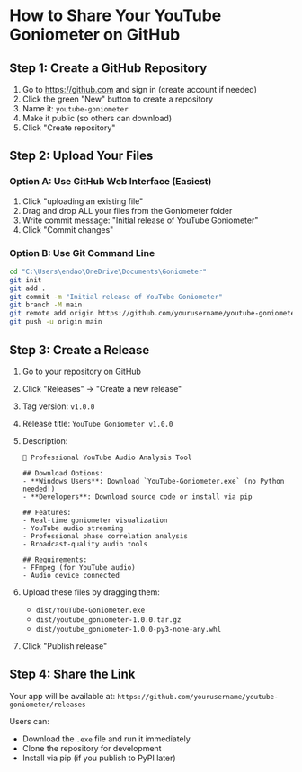 # How to Share Your YouTube Goniometer on GitHub

## Step 1: Create a GitHub Repository

1. Go to https://github.com and sign in (create account if needed)
2. Click the green "New" button to create a repository
3. Name it: `youtube-goniometer`
4. Make it public (so others can download)
5. Click "Create repository"

## Step 2: Upload Your Files

### Option A: Use GitHub Web Interface (Easiest)
1. Click "uploading an existing file"
2. Drag and drop ALL your files from the Goniometer folder
3. Write commit message: "Initial release of YouTube Goniometer"
4. Click "Commit changes"

### Option B: Use Git Command Line
```bash
cd "C:\Users\endao\OneDrive\Documents\Goniometer"
git init
git add .
git commit -m "Initial release of YouTube Goniometer"
git branch -M main
git remote add origin https://github.com/yourusername/youtube-goniometer.git
git push -u origin main
```

## Step 3: Create a Release

1. Go to your repository on GitHub
2. Click "Releases" → "Create a new release"
3. Tag version: `v1.0.0`
4. Release title: `YouTube Goniometer v1.0.0`
5. Description:
   ```
   🎵 Professional YouTube Audio Analysis Tool
   
   ## Download Options:
   - **Windows Users**: Download `YouTube-Goniometer.exe` (no Python needed!)
   - **Developers**: Download source code or install via pip
   
   ## Features:
   - Real-time goniometer visualization
   - YouTube audio streaming
   - Professional phase correlation analysis
   - Broadcast-quality audio tools
   
   ## Requirements:
   - FFmpeg (for YouTube audio)
   - Audio device connected
   ```

6. Upload these files by dragging them:
   - `dist/YouTube-Goniometer.exe`
   - `dist/youtube_goniometer-1.0.0.tar.gz`
   - `dist/youtube_goniometer-1.0.0-py3-none-any.whl`

7. Click "Publish release"

## Step 4: Share the Link

Your app will be available at:
`https://github.com/yourusername/youtube-goniometer/releases`

Users can:
- Download the `.exe` file and run it immediately
- Clone the repository for development
- Install via pip (if you publish to PyPI later)